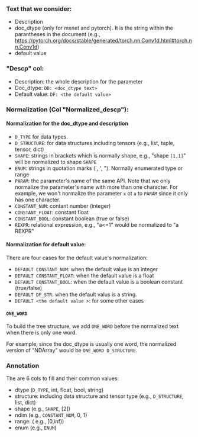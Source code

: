 ### Text that we consider:
- Description
- doc_dtype (only for mxnet and pytorch). It is the string within the parantheses in the document (e.g., https://pytorch.org/docs/stable/generated/torch.nn.Conv1d.html#torch.nn.Conv1d)
- default value 

### "Descp" col:
- Description: the whole description for the parameter
- Doc_dtype: `DD: <doc_dtype text>`
- Default value: `DF: <the default value>`

### Normalization (Col "Normalized_descp"):

#### Normalization for the doc_dtype and description
- `D_TYPE` for data types. 
- `D_STRUCTURE`: for data structures including tensors (e.g., list, tuple, tensor, dict)
- `SHAPE`: strings in brackets which is normally shape, e.g., "shape `[1,1]`" will be normalized to shape `SHAPE`
- `ENUM`: strings in quotation marks (`, ', "). Normally enumerated type or range
- `PARAM`: the parameter's name of the same API. Note that we only normalize the parameter's name with more than one character. For example, we won't normalize the parameter `x` ot `a` to `PARAM` since it only has one character. 
- `CONSTANT_NUM`: contant number (integer)
- `CONSTANT_FLOAT`: constant float
- `CONSTANT_BOOL`: constant boolean (true or false)
- `REXPR`: relational expression, e.g., "a<=1" would be normalized to "a REXPR"

#### Normalization for default value:

There are four cases for the default value's normalization:
- `DEFAULT CONSTANT_NUM`: when the default value is an integer
- `DEFAULT CONSTANT_FLOAT`: when the default value is a float
- `DEFAULT CONSTANT_BOOL`: when the default value is a boolean constant (true/false)
- `DEFAULT DF_STR`: when the default valus is a string. 
- `DEFAULT <the default value >`: for some other cases 

#### `ONE_WORD`
To build the tree structure, we add `ONE_WORD` before the normalized text when there is only one word. 

For example, since the doc_dtype is usually one word, the normalized version of "NDArray" would be `ONE_WORD D_STRUCTURE`.



### Annotation

The are 6 cols to fill and their common values:
- dtype (`D_TYPE`, int, float, bool, string)
- structure: including data structure and tensor type  (e.g., `D_STRUCTURE`, list, dict)
- shape (e.g., `SHAPE`, [2])
- ndim (e.g., `CONSTANT_NUM`, 0, 1)
- range: ( e.g., [0,inf))
- enum (e.g., `ENUM`)

